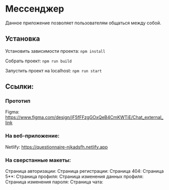 # Мессенджер

Данное приложение позволяет пользователям общаться между собой.

## Установка

Установить зависимости проекта: `npm install`

Собрать проект: `npm run build`

Запустить проект на localhost: `npm run start`

## Ссылки:

### Прототип

Figma: https://www.figma.com/design/jF5fFFzgGOxQeB4CmKWTiE/Chat_external_link

### На веб-приложение:

Netlify: https://questionnaire-njkadsfh.netlify.app

### На сверстанные макеты:

Страница авторизации:
Страница регистрации:
Страница 404:
Страница 5\*\*:
Страница профиля:
Страница изменения данных профиля:
Страница изменения пароля:
Страница чата:
